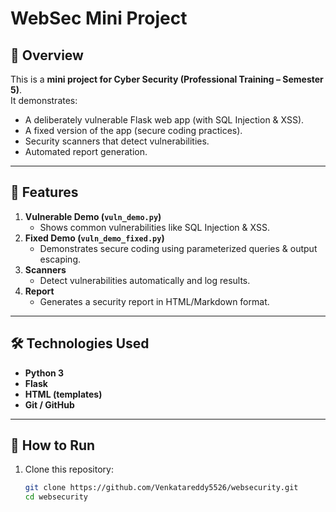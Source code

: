 # WebSec Mini Project

## 📌 Overview
This is a **mini project for Cyber Security (Professional Training – Semester 5)**.  
It demonstrates:
- A deliberately vulnerable Flask web app (with SQL Injection & XSS).
- A fixed version of the app (secure coding practices).
- Security scanners that detect vulnerabilities.
- Automated report generation.

---

## 🚀 Features
1. **Vulnerable Demo (`vuln_demo.py`)**
   - Shows common vulnerabilities like SQL Injection & XSS.
2. **Fixed Demo (`vuln_demo_fixed.py`)**
   - Demonstrates secure coding using parameterized queries & output escaping.
3. **Scanners**
   - Detect vulnerabilities automatically and log results.
4. **Report**
   - Generates a security report in HTML/Markdown format.

---

## 🛠️ Technologies Used
- **Python 3**
- **Flask**
- **HTML (templates)**
- **Git / GitHub**

---

## 🔑 How to Run
1. Clone this repository:
   ```bash
   git clone https://github.com/Venkatareddy5526/websecurity.git
   cd websecurity
